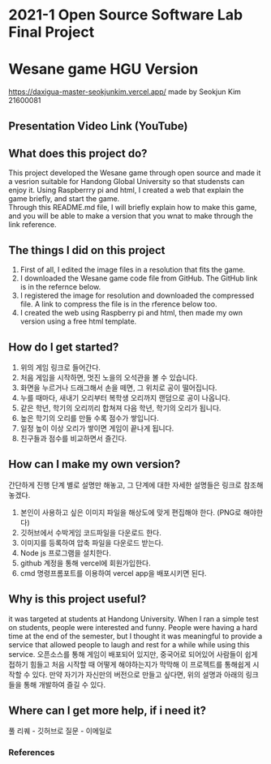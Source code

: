 # 2021-1 Open Source Software Lab Final Project
# Wesane game HGU Version
https://daxigua-master-seokjunkim.vercel.app/ 
made by Seokjun Kim 21600081
## Presentation Video Link (YouTube)

## What does this project do?
 This project developed the Wesane game through open source and made it a vesrion suitable for Handong Global University so that studensts can enjoy it. Using Raspberrry pi and html, I created a web that explain the game briefly, and start the game.
 <br> Through this README.md file, I will briefly explain how to make this game, and you will be able to make a version that you wnat to make through the link reference.
 
## The things I did on this project
1. First of all, I edited the image files in a resolution that fits the game.
2. I downloaded the Wesane game code file from GitHub. The GitHub link is in the refernce below.
3. I registered the image for resolution and downloaded the compressed file. A link to compress the file is in the rference below too.
4. I created the web using Raspberry pi and html, then made my own version using a free html template.

## How do I get started?
1. 위의 게임 링크로 들어간다.
2. 처음 게임을 시작하면, 멋진 노을의 오석관을 볼 수 있습니다.
3. 화면을 누르거나 드래그해서 손을 떼면, 그 위치로 공이 떨어집니다.
4. 누를 때마다, 새내기 오리부터 복학생 오리까지 랜덤으로 공이 나옵니다.
5. 같은 학년, 학기의 오리끼리 합쳐져 다음 학년, 학기의 오리가 됩니다.
6. 높은 학기의 오리를 만들 수록 점수가 쌓입니다.
7. 일정 높이 이상 오리가 쌓이면 게임이 끝나게 됩니다.
8. 친구들과 점수를 비교하면서 즐긴다.

## How can I make my own version?
간단하게 진행 단계 별로 설명만 해놓고, 그 단계에 대한 자세한 설명들은 링크로 참조해놓겠다.
1. 본인이 사용하고 싶은 이미지 파일을 해상도에 맞게 편집해야 한다. (PNG로 해야한다)
2. 깃허브에서 수박게임 코드파일을 다운로드 한다.
3. 이미지를 등록하여 압축 파일을 다운로드 받는다.
4. Node js 프로그램을 설치한다.
5. github 계정을 통해 vercel에 회원가입한다.
6. cmd 명령프롬포트를 이용하여 vercel app을 배포시키면 된다.


## Why is this project useful?
it was targeted at students at Handong University. When I ran a simple test on students, people were interested and funny. People were having a hard time at the end of the semester, but I thought it was meaningful to provide a service that allowed people to laugh and rest for a while while using this service.
오픈소스를 통해 게임이 배포되어 있지만, 중국어로 되어있어 사람들이 쉽게 접하기 힘들고
처음 시작할 때 어떻게 해야하는지가 막막해 이 프로젝트를 통해쉽게 시작할 수 있다.
만약 자기가 자신만의 버전으로 만들고 싶다면, 위의 설명과 아래의 링크들을 통해 개발하여 즐길 수 있다.


## Where can I get more help, if i need it?
풀 리퀘 - 깃허브로
질문 - 이메일로
### References

